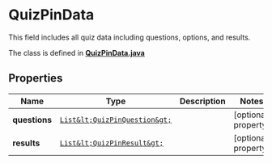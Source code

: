 

# QuizPinData

This field includes all quiz data including questions, options, and results.

The class is defined in **[QuizPinData.java](../../src/main/java/org/openapitools/model/QuizPinData.java)**

## Properties

Name | Type | Description | Notes
------------ | ------------- | ------------- | -------------
**questions** | [`List&lt;QuizPinQuestion&gt;`](QuizPinQuestion.md) |  |  [optional property]
**results** | [`List&lt;QuizPinResult&gt;`](QuizPinResult.md) |  |  [optional property]




